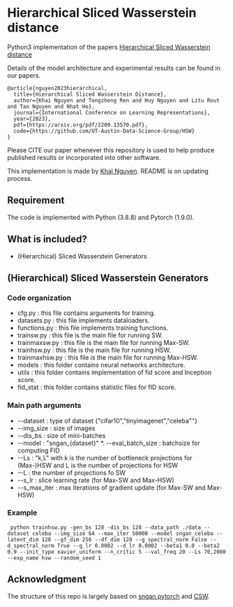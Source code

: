 # Hierarchical Sliced Wasserstein distance
Python3 implementation of the papers [Hierarchical Sliced Wasserstein distance](https://arxiv.org/abs/2209.13570)

Details of the model architecture and experimental results can be found in our papers.

```
@article{nguyen2023hierarchical,
  title={Hierarchical Sliced Wasserstein Distance},
  author={Khai Nguyen and Tongzheng Ren and Huy Nguyen and Litu Rout and Tan Nguyen and Nhat Ho},
  journal={International Conference on Learning Representations},
  year={2023},
  pdf={https://arxiv.org/pdf/2209.13570.pdf},
  code={https://github.com/UT-Austin-Data-Science-Group/HSW}
}
```

Please CITE our paper whenever this repository is used to help produce published results or incorporated into other software.

This implementation is made by [Khai Nguyen](https://khainb.github.io). README is on updating process.

## Requirement

The code is implemented with Python (3.8.8) and Pytorch (1.9.0).

## What is included?
* (Hierarchical) Sliced Wasserstein Generators

## (Hierarchical) Sliced Wasserstein Generators
### Code organization
* cfg.py : this file contains arguments for training.
* datasets.py : this file implements dataloaders.
* functions.py : this file implements training functions.
* trainsw.py : this file is the main file for running SW.
* trainmaxsw.py : this file is the main file for running Max-SW.
* trainhsw.py : this file is the main file for running HSW.
* trainmaxhsw.py : this file is the main file for running Max-HSW.
* models : this folder contains neural networks architecture.
* utils : this folder contains implementation of fid score and Inception score.
* fid_stat : this folder contains statistic files for fID score.


### Main path arguments
* --dataset : type of dataset {"cifar10","tinyimagenet","celeba""}
* --img_size : size of images
* --dis_bs : size of mini-batches
* --model : "sngan_{dataset}"
*. --eval_batch_size : batchsize for computing FID
* --Ls : "k,L" with k is the number of bottleneck projections for (Max-)HSW and L is the number of projections for HSW
* --L : the number of projections fo SW
* --s_lr : slice learning rate (for Max-SW and Max-HSW)
* --s_max_iter : max iterations of gradient update (for Max-SW and Max-HSW)

### Example

```
 python trainhsw.py -gen_bs 128 -dis_bs 128 --data_path ./data --dataset celeba --img_size 64 --max_iter 50000 --model sngan_celeba --latent_dim 128 --gf_dim 256 --df_dim 128 --g_spectral_norm False --d_spectral_norm True --g_lr 0.0002 --d_lr 0.0002 --beta1 0.0 --beta2 0.9 --init_type xavier_uniform --n_critic 5 --val_freq 20 --Ls 70,2000 --exp_name hsw --random_seed 1
```

## Acknowledgment
The structure of this repo is largely based on [sngan.pytorch](https://github.com/GongXinyuu/sngan.pytorch) and [CSW](https://github.com/UT-Austin-Data-Science-Group/CSW).